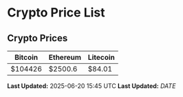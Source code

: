 # Crypto Price List

## Crypto Prices
| Bitcoin | Ethereum | Litecoin |
| ------- | -------- | -------- |
| $104426 | $2500.6 | $84.01 |
**Last Updated:** 2025-06-20 15:45 UTC
**Last Updated:** $DATE$
